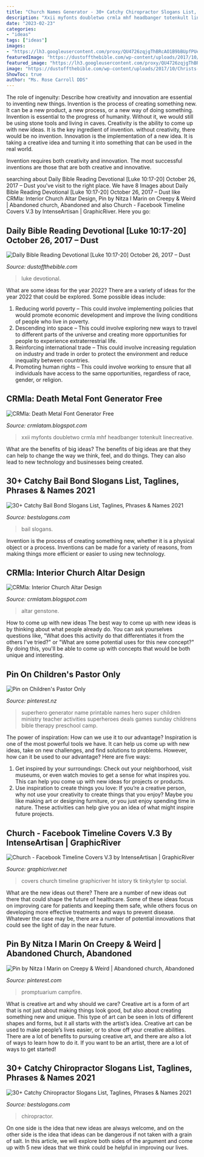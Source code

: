 ```yaml
---
title: "Church Names Generator - 30+ Catchy Chiropractor Slogans List, Taglines, Phrases &amp; Names 2021"
description: "Xxii myfonts doubletwo crmla mhf headbanger totenkult linecreative"
date: "2023-02-23"
categories:
- "ideas"
tags: ["ideas"]
images:
- "https://lh3.googleusercontent.com/proxy/QU4726zqjgThBRcAO1B9bBUpfPUeHUyVL7DsC1K_9uW4k-vPnCQGxEfAGSNbVplpxbjX1_pkhPRD5tyMdWTHD0RlzJ0X72XWj8TmOCAuKSj_PfGY_ZV0aKdaFLQHGQ5IS15aesvhQ9qBLznI6YFDC59WXWH6_M0fAPhSNthE5Ik=w1200-h630-p-k-no-nu"
featuredImage: "https://dustoffthebible.com/wp-content/uploads/2017/10/Christs-72-disciples.jpg"
featured_image: "https://lh3.googleusercontent.com/proxy/QU4726zqjgThBRcAO1B9bBUpfPUeHUyVL7DsC1K_9uW4k-vPnCQGxEfAGSNbVplpxbjX1_pkhPRD5tyMdWTHD0RlzJ0X72XWj8TmOCAuKSj_PfGY_ZV0aKdaFLQHGQ5IS15aesvhQ9qBLznI6YFDC59WXWH6_M0fAPhSNthE5Ik=w1200-h630-p-k-no-nu"
image: "https://dustoffthebible.com/wp-content/uploads/2017/10/Christs-72-disciples.jpg"
ShowToc: true
author: "Ms. Rose Carroll DDS"
---
```



The role of ingenuity: Describe how creativity and innovation are essential to inventing new things.
Invention is the process of creating something new. It can be a new product, a new process, or a new way of doing something. Invention is essential to the progress of humanity. Without it, we would still be using stone tools and living in caves.
Creativity is the ability to come up with new ideas. It is the key ingredient of invention. without creativity, there would be no invention. Innovation is the implementation of a new idea. It is taking a creative idea and turning it into something that can be used in the real world.

Invention requires both creativity and innovation. The most successful inventions are those that are both creative and innovative.

	

		
searching about Daily Bible Reading Devotional [Luke 10:17-20] October 26, 2017 – Dust you've visit to the right place. We have 8 Images about Daily Bible Reading Devotional [Luke 10:17-20] October 26, 2017 – Dust like CRMla: Interior Church Altar Design, Pin by Nitza I Marin on Creepy &amp; Weird | Abandoned church, Abandoned and also Church - Facebook Timeline Covers V.3 by IntenseArtisan | GraphicRiver. Here you go:
		
    
## Daily Bible Reading Devotional [Luke 10:17-20] October 26, 2017 – Dust

<img loading=lazy src="https://dustoffthebible.com/wp-content/uploads/2017/10/Christs-72-disciples.jpg" onerror="this.onerror=null;this.src='https://tse4.mm.bing.net/th?id=OIP.8MY3Po5HYvts2XEIaBqAAQHaE9&amp;pid=15.1';" alt="Daily Bible Reading Devotional [Luke 10:17-20] October 26, 2017 – Dust">

_Source: dustoffthebible.com_

>luke devotional. 

	

What are some ideas for the year 2022?
There are a variety of ideas for the year 2022 that could be explored. Some possible ideas include: 
1. Reducing world poverty – This could involve implementing policies that would promote economic development and improve the living conditions of people who live in poverty. 
2. Descending into space – This could involve exploring new ways to travel to different parts of the universe and creating more opportunities for people to experience extraterrestrial life. 
3. Reinforcing international trade – This could involve increasing regulation on industry and trade in order to protect the environment and reduce inequality between countries. 
4. Promoting human rights – This could involve working to ensure that all individuals have access to the same opportunities, regardless of race, gender, or religion.

    
## CRMla: Death Metal Font Generator Free

<img loading=lazy src="https://cdn.myfonts.net/s/aw/720x360/152/0/78127.png" onerror="this.onerror=null;this.src='https://tse4.mm.bing.net/th?id=OIP.kS9FND_TSURNLuai20tSKQHaDt&amp;pid=15.1';" alt="CRMla: Death Metal Font Generator Free">

_Source: crmlatam.blogspot.com_

>xxii myfonts doubletwo crmla mhf headbanger totenkult linecreative. 

	

What are the benefits of big ideas?
The benefits of big ideas are that they can help to change the way we think, feel, and do things. They can also lead to new technology and businesses being created.

    
## 30+ Catchy Bail Bond Slogans List, Taglines, Phrases &amp; Names 2021

<img loading=lazy src="http://www.bestslogans.com/img/searches/catchy-bail-bond-slogans-list-201803_1604.png" onerror="this.onerror=null;this.src='https://tse1.mm.bing.net/th?id=OIP.pCJO9FrXvn5XS-0qAbGTzgHaGL&amp;pid=15.1';" alt="30+ Catchy Bail Bond Slogans List, Taglines, Phrases &amp; Names 2021">

_Source: bestslogans.com_

>bail slogans. 

	

Invention is the process of creating something new, whether it is a physical object or a process. Inventions can be made for a variety of reasons, from making things more efficient or easier to using new technology. 

    
## CRMla: Interior Church Altar Design

<img loading=lazy src="https://lh3.googleusercontent.com/proxy/QU4726zqjgThBRcAO1B9bBUpfPUeHUyVL7DsC1K_9uW4k-vPnCQGxEfAGSNbVplpxbjX1_pkhPRD5tyMdWTHD0RlzJ0X72XWj8TmOCAuKSj_PfGY_ZV0aKdaFLQHGQ5IS15aesvhQ9qBLznI6YFDC59WXWH6_M0fAPhSNthE5Ik=w1200-h630-p-k-no-nu" onerror="this.onerror=null;this.src='https://tse4.mm.bing.net/th?id=OIP.FhYc54lONH4NOFEy-HNhDgHaD4&amp;pid=15.1';" alt="CRMla: Interior Church Altar Design">

_Source: crmlatam.blogspot.com_

>altar genstone. 

	

How to come up with new ideas
The best way to come up with new ideas is by thinking about what people already do. You can ask yourselves questions like, "What does this activity do that differentiates it from the others I've tried?" or "What are some potential uses for this new concept?" By doing this, you'll be able to come up with concepts that would be both unique and interesting.

    
## Pin On Children&#039;s Pastor Only

<img loading=lazy src="https://i.pinimg.com/736x/39/3d/f7/393df70838ea005958aacce15fe8762e.jpg" onerror="this.onerror=null;this.src='https://tse2.mm.bing.net/th?id=OIP.mfeZLdUBYNBui5kNnKXU5gAAAA&amp;pid=15.1';" alt="Pin on Children&#039;s Pastor Only">

_Source: pinterest.nz_

>superhero generator name printable names hero super children ministry teacher activities superheroes deals games sunday childrens bible therapy preschool camp. 

	

The power of inspiration: How can we use it to our advantage?
Inspiration is one of the most powerful tools we have. It can help us come up with new ideas, take on new challenges, and find solutions to problems. However, how can it be used to our advantage? Here are five ways: 
1) Get inspired by your surroundings: Check out your neighborhood, visit museums, or even watch movies to get a sense for what inspires you. This can help you come up with new ideas for projects or products. 
2) Use inspiration to create things you love: If you’re a creative person, why not use your creativity to create things that you enjoy? Maybe you like making art or designing furniture, or you just enjoy spending time in nature. These activities can help give you an idea of what might inspire future projects.

    
## Church - Facebook Timeline Covers V.3 By IntenseArtisan | GraphicRiver

<img loading=lazy src="https://graphicriver.img.customer.envatousercontent.com/files/230171843/Social-Media-fb-cover-3.jpg?auto=compress%2Cformat&amp;q=80&amp;fit=crop&amp;crop=top&amp;max-h=8000&amp;max-w=590&amp;s=6d1b6db9ef78cdd29a4e5d3ccf0e8a99" onerror="this.onerror=null;this.src='https://tse1.mm.bing.net/th?id=OIP.FUpPbuUnug0d3bOVikqSeQHaZG&amp;pid=15.1';" alt="Church - Facebook Timeline Covers V.3 by IntenseArtisan | GraphicRiver">

_Source: graphicriver.net_

>covers church timeline graphicriver ht istory tk tinkytyler tp social. 

	

What are the new ideas out there?
There are a number of new ideas out there that could shape the future of healthcare. Some of these ideas focus on improving care for patients and keeping them safe, while others focus on developing more effective treatments and ways to prevent disease. Whatever the case may be, there are a number of potential innovations that could see the light of day in the near future.

    
## Pin By Nitza I Marin On Creepy &amp; Weird | Abandoned Church, Abandoned

<img loading=lazy src="https://i.pinimg.com/originals/aa/d2/dc/aad2dc90a0032efd801e582230e8bb00.jpg" onerror="this.onerror=null;this.src='https://tse3.mm.bing.net/th?id=OIP.IZV81tTFCbhjvE3IIp64CAHaIl&amp;pid=15.1';" alt="Pin by Nitza I Marin on Creepy &amp; Weird | Abandoned church, Abandoned">

_Source: pinterest.com_

>promptuarium campfire. 

	

What is creative art and why should we care?
Creative art is a form of art that is not just about making things look good, but also about creating something new and unique. This type of art can be seen in lots of different shapes and forms, but it all starts with the artist’s idea. Creative art can be used to make people’s lives easier, or to show off your creative abilities. There are a lot of benefits to pursuing creative art, and there are also a lot of ways to learn how to do it. If you want to be an artist, there are a lot of ways to get started!

    
## 30+ Catchy Chiropractor Slogans List, Taglines, Phrases &amp; Names 2021

<img loading=lazy src="http://www.bestslogans.com/img/searches/catchy-chiropractor-slogans-list-201907_1140.png" onerror="this.onerror=null;this.src='https://tse1.mm.bing.net/th?id=OIP.rbxlMl2UsT_ogw4toLQ8rAHaGL&amp;pid=15.1';" alt="30+ Catchy Chiropractor Slogans List, Taglines, Phrases &amp; Names 2021">

_Source: bestslogans.com_

>chiropractor. 

	

On one side is the idea that new ideas are always welcome, and on the other side is the idea that ideas can be dangerous if not taken with a grain of salt. In this article, we will explore both sides of the argument and come up with 5 new ideas that we think could be helpful in improving our lives.

